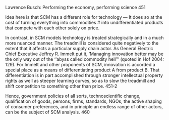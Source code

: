 ﻿Lawrence Busch: Performing the economy, performing science 451

Idea here is that SCM has a different role for technology — 
It does so at the cost of turning everything into commodities # into undifferentiated products that compete with each other solely on price.

In contrast, in SCM models technology is treated strategically and in a
much more nuanced manner. The treadmill is considered quite negatively to
the extent that it affects a particular supply chain actor. As General Electric
Chief Executive Jeffrey R. Immelt put it, ‘Managing innovation better may be
the only way out of the ‘‘abyss called commodity hell’’’ (quoted in Hof 2004:
129). For Immelt and other proponents of SCM, innovation is accorded a
special place as a means of differentiating product A from product B. That
differentiation is in part accomplished through stronger intellectual property
rights as well as steeper learning curves, so as to slow the treadmill and shift
competition to something other than price. 451-2

Hence, government policies of all sorts, technoscientific change, qualification of goods, persons, firms, standards, NGOs, the active shaping of consumer preferences, and in principle an endless range of other actors, can be the subject of SCM analysis. 460
